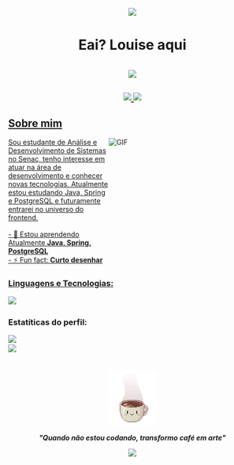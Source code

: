 <!-- Topo com onda -->
<p align="center"> 
  <img src="https://capsule-render.vercel.app/api?animation=fadeIn&type=waving&color=0:0a1128,20:0a1128,60:005f73,100:00e6ff&height=120&section=header&radius=30&waveScale=20&waveFrequency=2&waveSpeed=1.5"/> 
</p>

<h1 align="center">Eai? Louise aqui</h1>

<h2 align="center">
  <a href="https://git.io/typing-svg">
    <img src="https://readme-typing-svg.herokuapp.com/?lines=Sejam+Bem+vindos+ao+meu+universo!;Desenvolvedora+Java;&font=Orbitron&size=24&duration=3500&color=00FFFF&background=0A112800&center=true&width=580&height=50&vCenter=true&weight=600">
  </a>
  <!-- redes sociais-->
<p align="center">
  <a href="https://www.linkedin.com/in/louisemorais/"><img src="https://img.shields.io/badge/linkedin-%230077B5.svg?&style=for-the-badge&logo=linkedin&logoColor=white" />
  <a href="mailto:louisemorais3@gmail.com"><img src="https://img.shields.io/badge/Gmail-D14836?style=for-the-badge&logo=gmail&logoColor=white" />
</p> 
</h2>
    
<h2 align="left">Sobre mim</h2> 

  <img align="right" width="300"  height="240px"
      alt= "GIF" src="https://user-images.githubusercontent.com/74038190/212750996-938b257b-266c-45a7-9af7-655341c0f58b.gif">
      
  <p align="center">
    <p align = "left">Sou estudante de Análise e Desenvolvimento de Sistemas no Senac,
    tenho interesse em atuar na área de desenvolvimento e conhecer novas tecnologias.
    Atualmente estou estudando Java, Spring e PostgreSQL e futuramente entrarei no universo do frontend.<br><br>
   -  🌱 Estou aprendendo Atualmente <strong>Java, Spring, PostgreSQL</strong><br>
   -  ⚡ Fun fact: <strong>Curto desenhar</strong> 
    </p>
  </p>
<!-- minhas tecnologias que domino-->
<h3 align="left">Linguagens e Tecnologias:</h3>    
<p align="left">
  <a href="https://skillicons.dev">
    <img src="https://skillicons.dev/icons?i=java,python,spring,maven,postgresql,aws,docker,git,postman,idea,vscode,react, maven&perline=8" />
  </a>
</p>

<!-- stats-->
<h3 align="left">Estatíticas do perfil:</h3> 
<div align="left" >
  <img src="https://github-readme-stats.vercel.app/api?username=louisemorais&show_icons=true&theme=tokyonight&hide_border=true&include_all_commits=false&count_private=false" />
  <br/>
  <img src="https://github-readme-stats.vercel.app/api/top-langs/?username=louisemorais&layout=compact&theme=tokyonight&hide_border=true" />
</div><br><br>
<div align="center">
  <!-- GIF da pasta assets -->
  <img src="./assets/coffee.gif" alt="Transformando café em arte" width="100px"/>
  
  <!-- Frase em itálico -->
  <p><strong><i>"Quando não estou codando, transformo café em arte"</i><strong> </p>
</div>
<!-- Rodapé com onda -->
<p align="center"> 
  <img src="https://capsule-render.vercel.app/api?type=waving&color=0:0a1128,20:0a1128,60:005f73,100:00e6ff&height=120&section=footer&radius=30&waveScale=20&waveFrequency=2&waveSpeed=1.5&reverse=true"/>
</p>

<!--
**louisemorais/louisemorais** is a ✨ _special_ ✨ repository because its `README.md` (this file) appears on your GitHub profile.

Here are some ideas to get you started:

- 🔭 I’m currently working on ...
- 🌱 I’m currently learning ...
- 👯 I’m looking to collaborate on ...
- 🤔 I’m looking for help with ...
- 💬 Ask me about ...
- 📫 How to reach me: ...
- 😄 Pronouns: ...
- ⚡ Fun fact: ...
-->
